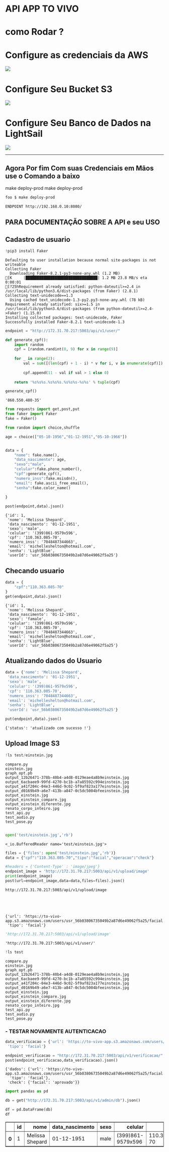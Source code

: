 # API APP TO VIVO


# como Rodar ? 

# Configure as credenciais da AWS 

![](https://raw.githubusercontent.com/juanengml/to-vivo-app/master/Screenshot_13.png)

# Configure Seu Bucket S3 

![](https://raw.githubusercontent.com/juanengml/to-vivo-app/master/Screenshot_14.png)

# Configure Seu Banco de Dados na LightSail

![](https://raw.githubusercontent.com/juanengml/to-vivo-app/master/Screenshot_15.png)

---
## Agora Por fim Com suas Credenciais em Mãos use o Comando a baixo 

make deploy-prod 
make deploy-prod 
```bash
foo $ make deploy-prod 

ENDPOINT http://192.168.0.10:8080/
```

## PARA DOCUMENTAÇÃO SOBRE A API e seu USO

## Cadastro de usuario


```python
!pip3 install Faker 
```

    Defaulting to user installation because normal site-packages is not writeable
    Collecting Faker
      Downloading Faker-8.2.1-py3-none-any.whl (1.2 MB)
    [K     |████████████████████████████████| 1.2 MB 23.8 MB/s eta 0:00:01
    [?25hRequirement already satisfied: python-dateutil>=2.4 in /usr/local/lib/python3.6/dist-packages (from Faker) (2.8.1)
    Collecting text-unidecode==1.3
      Using cached text_unidecode-1.3-py2.py3-none-any.whl (78 kB)
    Requirement already satisfied: six>=1.5 in /usr/local/lib/python3.6/dist-packages (from python-dateutil>=2.4->Faker) (1.15.0)
    Installing collected packages: text-unidecode, Faker
    Successfully installed Faker-8.2.1 text-unidecode-1.3



```python
endpoint = "http://172.31.70.217:5003/api/v1/user/"
```


```python
def generate_cpf(): 
    import random
    cpf = [random.randint(0, 9) for x in range(9)]                              
                                                                                
    for _ in range(2):                                                          
        val = sum([(len(cpf) + 1 - i) * v for i, v in enumerate(cpf)]) % 11      
                                                                                
        cpf.append(11 - val if val > 1 else 0)                                  
                                                                                
    return '%s%s%s.%s%s%s.%s%s%s-%s%s' % tuple(cpf)
```


```python
generate_cpf()
```




    '860.550.480-35'




```python
from requests import get,post,put
from faker import Faker
fake = Faker()

from random import choice,shuffle 

age = choice(["05-10-1956","01-12-1951","05-10-1966"])


data = {
    "nome": fake.name(),
    "data_nascimento": age,
    "sexo":"male",
    "celular":fake.phone_number(),
    "cpf":generate_cpf(),
    "numero_inss":fake.msisdn(),
    "email": fake.ascii_free_email(),
    "senha":fake.color_name()
    
}

post(endpoint,data).json()

```




    {'id': 1,
     'nome': 'Melissa Shepard',
     'data_nascimento': '01-12-1951',
     'sexo': 'male',
     'celular': '(399)861-9579x596',
     'cpf': '110.363.085-70',
     'numero_inss': '7048487344663',
     'email': 'michelleshelton@hotmail.com',
     'senha': 'LightBlue',
     'userId': 'usr_56b03806735049b2a87d6e49062f5a25'}



## Checando usuario 


```python
data = {
    "cpf":"110.363.085-70"
}
get(endpoint,data).json()
```




    {'id': 1,
     'nome': 'Melissa Shepard',
     'data_nascimento': '01-12-1951',
     'sexo': 'famale',
     'celular': '(399)861-9579x596',
     'cpf': '110.363.085-70',
     'numero_inss': '7048487344663',
     'email': 'michelleshelton@hotmail.com',
     'senha': 'LightBlue',
     'userId': 'usr_56b03806735049b2a87d6e49062f5a25'}



## Atualizando dados do Usuario


```python
data = {'nome': 'Melissa Shepard',
 'data_nascimento': '01-12-1951',
 'sexo': 'male',
 'celular': '(399)861-9579x596',
 'cpf': '110.363.085-70',
 'numero_inss': '7048487344663',
 'email': 'michelleshelton@hotmail.com',
 'senha': 'LightBlue',
 'userId': 'usr_56b03806735049b2a87d6e49062f5a25'}

put(endpoint,data).json()
```




    {'status': 'atualizado com sucesso !'}



## Upload Image S3


```python
!ls test/einstein.jpg

```

    compare.py
    einstein.jpg
    graph_opt.pb
    output_12b26471-378b-40b4-a4d8-0129eae4a8b9einstein.jpg
    output_6acbaee9-99fd-4270-bc1b-a7a85592c994einstein.jpg
    output_a41f204c-04e3-446d-9c02-5f9af823a177einstein.jpg
    output_d0169b49-a6e7-413b-a847-0c5dc5004bfeeinstein.jpg
    output_einstein.jpg
    output_einstein_compare.jpg
    output_einstein_diferente.jpg
    renato_corpo_inteiro.jpg
    test_api.py
    test_audio.py
    test_pose.py



```python

```


```python
open('test/einstein.jpg','rb')
```




    <_io.BufferedReader name='test/einstein.jpg'>




```python
files = {'files': open('test/einstein.jpg','rb')}
data = {"cpf":"110.363.085-70","tipo":"facial","operacao":"check"}

#headers = {'Content-Type' : 'image/jpeg'}
endpoint_image = 'http://172.31.70.217:5003/api/v1/upload/image'
print(endpoint_image)
post(url=endpoint_image,data=data,files=files).json()
```

    http://172.31.70.217:5003/api/v1/upload/image





    {'url': 'https://to-vivo-app.s3.amazonaws.com/users/usr_56b03806735049b2a87d6e49062f5a25/facial.jpg',
     'tipo': 'facial'}




```python
'http://172.31.70.217:5003/api/v1/upload/image'
```




    'http://172.31.70.217:5003/api/v1/user/'




```python
!ls test
```

    compare.py
    einstein.jpg
    graph_opt.pb
    output_12b26471-378b-40b4-a4d8-0129eae4a8b9einstein.jpg
    output_6acbaee9-99fd-4270-bc1b-a7a85592c994einstein.jpg
    output_a41f204c-04e3-446d-9c02-5f9af823a177einstein.jpg
    output_d0169b49-a6e7-413b-a847-0c5dc5004bfeeinstein.jpg
    output_einstein.jpg
    output_einstein_compare.jpg
    output_einstein_diferente.jpg
    renato_corpo_inteiro.jpg
    test_api.py
    test_audio.py
    test_pose.py


### - TESTAR NOVAMENTE AUTENTICACAO 


```python
data_verificacao = {'url': 'https://to-vivo-app.s3.amazonaws.com/users/usr_56b03806735049b2a87d6e49062f5a25/facial.jpg',
 'tipo': 'facial'}

endpoint_verificacao = "http://172.31.70.217:5003/api/v1/verificacao/"
post(endpoint_verificacao,data_verificacao).json()

```




    {'dados': {'url': 'https://to-vivo-app.s3.amazonaws.com/users/usr_56b03806735049b2a87d6e49062f5a25/facial.jpg',
      'tipo': 'facial'},
     'check': {'facial': 'aprovado'}}




```python
import pandas as pd 

db = get("http://172.31.70.217:5003/api/v1/admin/db").json()

df = pd.DataFrame(db)
df
```




<div>
<style scoped>
    .dataframe tbody tr th:only-of-type {
        vertical-align: middle;
    }

    .dataframe tbody tr th {
        vertical-align: top;
    }

    .dataframe thead th {
        text-align: right;
    }
</style>
<table border="1" class="dataframe">
  <thead>
    <tr style="text-align: right;">
      <th></th>
      <th>id</th>
      <th>nome</th>
      <th>data_nascimento</th>
      <th>sexo</th>
      <th>celular</th>
      <th>cpf</th>
      <th>numero_inss</th>
      <th>email</th>
      <th>senha</th>
      <th>userId</th>
      <th>link_facial</th>
      <th>link_pose</th>
    </tr>
  </thead>
  <tbody>
    <tr>
      <th>0</th>
      <td>1</td>
      <td>Melissa Shepard</td>
      <td>01-12-1951</td>
      <td>male</td>
      <td>(399)861-9579x596</td>
      <td>110.363.085-70</td>
      <td>7048487344663</td>
      <td>michelleshelton@hotmail.com</td>
      <td>LightBlue</td>
      <td>usr_56b03806735049b2a87d6e49062f5a25</td>
      <td>https://to-vivo-app.s3.amazonaws.com/users/usr...</td>
      <td>https://to-vivo-app.s3.amazonaws.com/users/usr...</td>
    </tr>
  </tbody>
</table>
</div>



